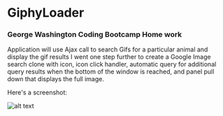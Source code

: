 # GiphyLoader
### George Washington Coding Bootcamp Home work
Application will use Ajax call to search Gifs for a particular animal and display the gif results
I went one step further to create a Google Image search clone with icon, icon click handler, automatic query for additional query results when the bottom of the window is reached, and panel pull down that displays the full image. 

Here's a screenshot: 

![alt text](https://github.com/lcheng6/GiphyLoader/screenshot.png "Logo Title Text 1")